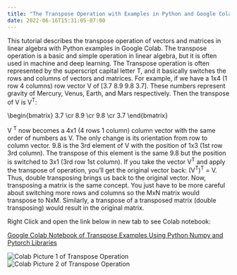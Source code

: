 ```yaml
---
title: "The Transpose Operation with Examples in Python and Google Colab"
date: 2022-06-16T15:31:05-07:00
---
```


This tutorial describes the transpose operation of vectors and matrices in linear algebra with Python examples in Google Colab. The transpose operation is a basic and simple operation in linear algebra, but it is often used in machine and deep learning. The Transpose operation is often represented by the superscript capital letter T, and it basically switches the rows and columns of vectors and matrices. For example, if we have a 1x4 (1 row 4 columns) row vector V of [3.7 8.9 9.8 3.7]. These numbers represent gravity of Mercury, Venus, Earth, and Mars respectively.  Then the transpose of V is V<sup>T</sup>: 

\begin{bmatrix} 3.7 \cr 8.9 \cr 9.8 \cr 3.7 \end{bmatrix}

V <sup>T</sup> now becomes a 4x1 (4 rows 1 column) column vector with the same order of numbers as V. The only change is its orientation from row to column vector.  9.8 is the 3rd element of V with the position of 1x3 (1st row 3rd column). The transpose of this element is the same 9.8 but the position is switched to 3x1 (3rd row 1st column). If you take the vector V<sup>T</sup> and apply the transpose of operation, you’ll get the original vector back: (V<sup>T</sup>)<sup>T</sup> = V. Thus, double transposing brings us back to the original vector. Now, transposing a matrix is the same concept. You just have to be more careful about switching more rows and columns so the MxN matrix would transpose to NxM. Similarly, a transpose of a transposed matrix (double transposing) would result in the original matrix.

Right Click and open the link below in new tab to see Colab notebook:

[Google Colab Notebook of Transpose Examples Using Python Numpy and Pytorch Libraries](https://colab.research.google.com/drive/1twWSeWpqJ71ARhZScozzo-AJvJdkQiTX?usp=sharing)

![Colab Picture 1 of Transpose Operation](/img/transpose-01.jpg)
![Colab Picture 2 of Transpose Operation](/img/transpose-02.jpg)



